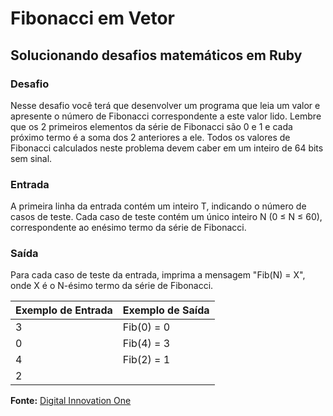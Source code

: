 # Fibonacci em Vetor

## Solucionando desafios matemáticos em Ruby

### Desafio
Nesse desafio você terá que desenvolver um programa que leia um valor e apresente o número de Fibonacci correspondente a este valor lido. Lembre que os 2 primeiros elementos da série de Fibonacci são 0 e 1 e cada próximo termo é a soma dos 2 anteriores a ele. Todos os valores de Fibonacci calculados neste problema devem caber em um inteiro de 64 bits sem sinal.

### Entrada
A primeira linha da entrada contém um inteiro T, indicando o número de casos de teste. Cada caso de teste contém um único inteiro N (0 ≤ N ≤ 60), correspondente ao enésimo termo da série de Fibonacci.

### Saída
Para cada caso de teste da entrada, imprima a mensagem "Fib(N) = X", onde X é o N-ésimo termo da série de Fibonacci.

Exemplo de Entrada | Exemplo de Saída
------------------ | ----------------
3 | Fib(0) = 0
0 | Fib(4) = 3
4 | Fib(2) = 1
2 |


**Fonte:** [Digital Innovation One](https://web.digitalinnovation.one)

